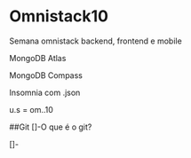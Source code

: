# Omnistack10

Semana omnistack backend, frontend e mobile

MongoDB Atlas

MongoDB Compass

Insomnia com .json

u.s = om..10

##Git
[]-O que é o git?

[]-
